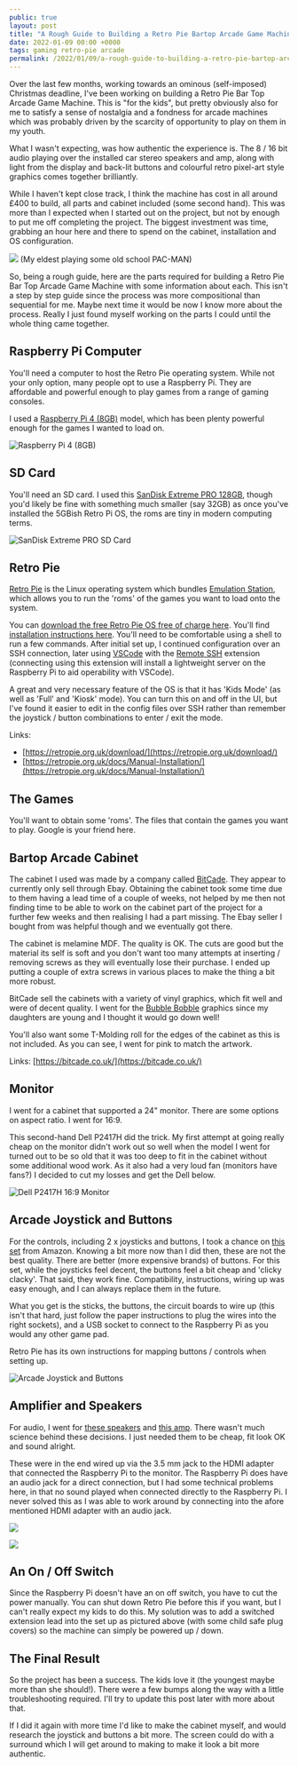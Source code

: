```yaml
---
public: true
layout: post
title: "A Rough Guide to Building a Retro Pie Bartop Arcade Game Machine"
date: 2022-01-09 00:00 +0000
tags: gaming retro-pie arcade
permalink: /2022/01/09/a-rough-guide-to-building-a-retro-pie-bartop-arcade-game-machine
---
```


Over the last few months, working towards an ominous (self-imposed) Christmas deadline, I've been working on building a Retro Pie Bar Top Arcade Game Machine. This is "for the kids", but pretty obviously also for me to satisfy a sense of nostalgia and a fondness for arcade machines which was probably driven by the scarcity of opportunity to play on them in my youth.

What I wasn't expecting, was how authentic the experience is. The 8 / 16 bit audio playing over the installed car stereo speakers and amp, along with light from the display and back-lit buttons and colourful retro pixel-art style graphics comes together brilliantly.

While I haven't kept close track, I think the machine has cost in all around £400 to build, all parts and cabinet included (some second hand). This was more than I expected when I started out on the project, but not by enough to put me off completing the project. The biggest investment was time, grabbing an hour here and there to spend on the cabinet, installation and OS configuration. 

![](/assets/PXL_20211229_104137270.jpg)
(My eldest playing some old school PAC-MAN)

So, being a rough guide, here are the parts required for building a Retro Pie Bar Top Arcade Game Machine with some information about each. This isn't a step by step guide since the process was more compositional than sequential for me. Maybe next time it would be now I know more about the process. Really I just found myself working on the parts I could until the whole thing came together.

## Raspberry Pi Computer

You'll need a computer to host the Retro Pie operating system. While not your only option, many people opt to use a Raspberry Pi. They are affordable and powerful enough to play games from a range of gaming consoles.

I used a [Raspberry Pi 4 (8GB)](https://amzn.to/33jVFlt) model, which has been plenty powerful enough for the games I wanted to load on.

![Raspberry Pi 4 (8GB)](/assets/Pasted%20image%2020220109222519.png)

## SD Card

You'll need an SD card. I used this [SanDisk Extreme PRO 128GB](https://amzn.to/3f2FN9T), though you'd likely be fine with something much smaller (say 32GB) as once you've installed the 5GBish Retro Pi OS, the roms are tiny in modern computing terms. 

![SanDisk Extreme PRO SD Card](/assets/Pasted%20image%2020220109222622.png)

## Retro Pie

[Retro Pie](https://retropie.org.uk/) is the Linux operating system which bundles [Emulation Station](https://emulationstation.org/), which allows you to run the 'roms' of the games you want to load onto the system.

You can [download the free Retro Pie OS free of charge here](https://retropie.org.uk/download/). You'll find [installation instructions here](https://retropie.org.uk/docs/Manual-Installation/). You'll need to be comfortable using a shell to run a few commands. After initial set up, I continued configuration over an SSH connection, later using [VSCode](https://code.visualstudio.com/) with the [Remote SSH](https://marketplace.visualstudio.com/items?itemName=ms-vscode-remote.remote-ssh) extension (connecting using this extension will install a lightweight server on the Raspberry Pi to aid operability with VSCode).

A great and very necessary feature of the OS is that it has 'Kids Mode' (as well as 'Full' and 'Kiosk' mode).  You can turn this on and off in the UI, but I've found it easier to edit in the config files over SSH rather than remember the joystick / button combinations to enter / exit the mode.

Links:

- [https://retropie.org.uk/download/](https://retropie.org.uk/download/)
- [https://retropie.org.uk/docs/Manual-Installation/](https://retropie.org.uk/docs/Manual-Installation/)

## The Games

You'll want to obtain some 'roms'. The files that contain the games you want to play. Google is your friend here.

## Bartop Arcade Cabinet

The cabinet I used was made by a company called [BitCade](https://bitcade.co.uk/). They appear to currently only sell through Ebay. Obtaining the cabinet took some time due to them having a lead time of a couple of weeks, not helped by me then not finding time to be able to work on the cabinet part of the project for a further few weeks and then realising I had a part missing. The Ebay seller I bought from was helpful though and we eventually got there.

The cabinet is melamine MDF. The quality is OK. The cuts are good but the material its self is soft and you don't want too many attempts at inserting / removing screws as they will eventually lose their purchase. I ended up putting a couple of extra screws in various places to make the thing a bit more robust.

BitCade sell the cabinets with a variety of vinyl graphics, which fit well and were of decent quality. I went for the [Bubble Bobble](https://en.wikipedia.org/wiki/Bubble_Bobble) graphics since my daughters are young and I thought it would go down well!

You'll also want some T-Molding roll for the edges of the cabinet as this is not included. As you can see, I went for pink to match the artwork.

Links: [https://bitcade.co.uk/](https://bitcade.co.uk/)

## Monitor

I went for a cabinet that supported a 24" monitor. There are some options on aspect ratio. I went for 16:9.

This second-hand Dell P2417H did the trick. My first attempt at going really cheap on the monitor didn't work out so well when the model I went for turned out to be so old that it was too deep to fit in the cabinet without some additional wood work. As it also had a very loud fan (monitors have fans?) I decided to cut my losses and get the Dell below. 

![Dell P2417H 16:9 Monitor](/assets/Pasted%20image%2020220109222912.png)

## Arcade Joystick and Buttons

For the controls, including 2 x joysticks and buttons, I took a chance on [this set](https://amzn.to/3JSFIUn) from Amazon. Knowing a bit more now than I did then, these are not the best quality. There are better (more expensive brands) of buttons. For this set, while the joysticks feel decent, the buttons feel a bit cheap and 'clicky clacky'. That said, they work fine. Compatibility, instructions, wiring up was easy enough, and I can always replace them in the future.

What you get is the sticks, the buttons, the circuit boards to wire up (this isn't that hard, just follow the paper instructions to plug the wires into the right sockets), and a USB socket to connect to the Raspberry Pi as you would any other game pad.

Retro Pie has its own instructions for mapping buttons / controls when setting up.

![Arcade Joystick and Buttons](/assets/Pasted%20image%2020220109221425.png)

## Amplifier and Speakers
For audio, I went for [these speakers](https://amzn.to/3t8FVwz) and [this amp](https://amzn.to/31EpwVk). There wasn't much science behind these decisions. I just needed them to be cheap, fit look OK and sound alright.

These were in the end wired up via the 3.5 mm jack to the HDMI adapter that connected the Raspberry Pi to the monitor. The Raspberry Pi does have an audio jack for a direct connection, but I had some technical problems here, in that no sound played when connected directly to the Raspberry Pi. I never solved this as I was able to work around by connecting into the afore mentioned HDMI adapter with an audio jack.

![](/assets/Pasted%20image%2020220109222054.png)


![](/assets/Pasted%20image%2020220109222043.png)


## An On / Off Switch

Since the Raspberry Pi doesn't have an on off switch, you have to cut the power manually. You can shut down Retro Pie before this if you want, but I can't really expect my kids to do this. My solution was to add a switched extension lead into the set up as pictured above (with some child safe plug covers) so the machine can simply be powered up / down.

## The Final Result

So the project has been a success. The kids love it (the youngest maybe more than she should!). There were a few bumps along the way with a little troubleshooting required. I'll try to update this post later with more about that. 

If I did it again with more time I'd like to make the cabinet myself, and would research the joystick and buttons a bit more. The screen could do with a surround which I will get around to making to make it look a bit more authentic.